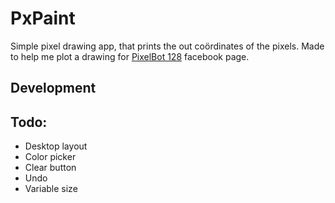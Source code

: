 # PxPaint

Simple pixel drawing app, that prints the out coördinates of the pixels. Made to help me plot a drawing for [PixelBot 128](https://www.facebook.com/pixelbot128/) facebook page.

## Development

## Todo:

- Desktop layout
- Color picker
- Clear button
- Undo
- Variable size